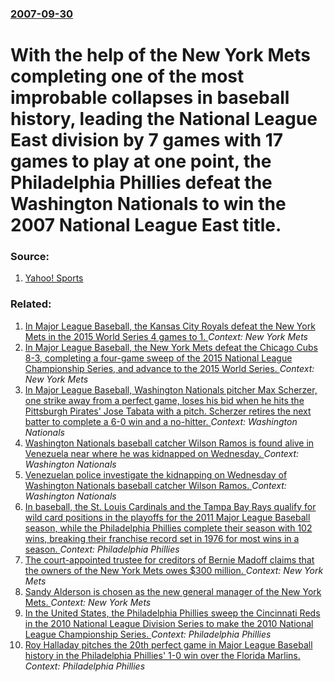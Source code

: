 ### [2007-09-30](/news/2007/09/30/index.md)

#  With the help of the New York Mets completing one of the most improbable collapses in baseball history, leading the National League East division by 7 games with 17 games to play at one point, the Philadelphia Phillies defeat the Washington Nationals to win the 2007 National League East title. 




### Source:

1. [Yahoo! Sports](http://sports.yahoo.com/mlb/recap?gid=270930121)

### Related:

1. [In Major League Baseball, the Kansas City Royals defeat the New York Mets in the 2015 World Series 4 games to 1. ](/news/2015/11/1/in-major-league-baseball-the-kansas-city-royals-defeat-the-new-york-mets-in-the-2015-world-series-4-games-to-1.md) _Context: New York Mets_
2. [In Major League Baseball, the New York Mets defeat the Chicago Cubs 8-3, completing a four-game sweep of the 2015 National League Championship Series, and advance to the 2015 World Series. ](/news/2015/10/21/in-major-league-baseball-the-new-york-mets-defeat-the-chicago-cubs-8a3-completing-a-four-game-sweep-of-the-2015-national-league-champion.md) _Context: New York Mets_
3. [ In Major League Baseball, Washington Nationals pitcher Max Scherzer, one strike away from a perfect game, loses his bid when he hits the Pittsburgh Pirates' Jose Tabata with a pitch. Scherzer retires the next batter to complete a 6-0 win and a no-hitter. ](/news/2015/06/20/in-major-league-baseball-washington-nationals-pitcher-max-scherzer-one-strike-away-from-a-perfect-game-loses-his-bid-when-he-hits-the-pi.md) _Context: Washington Nationals_
4. [Washington Nationals baseball catcher Wilson Ramos is found alive in Venezuela near where he was kidnapped on Wednesday. ](/news/2011/11/11/washington-nationals-baseball-catcher-wilson-ramos-is-found-alive-in-venezuela-near-where-he-was-kidnapped-on-wednesday.md) _Context: Washington Nationals_
5. [Venezuelan police investigate the kidnapping on Wednesday of Washington Nationals baseball catcher Wilson Ramos. ](/news/2011/11/10/venezuelan-police-investigate-the-kidnapping-on-wednesday-of-washington-nationals-baseball-catcher-wilson-ramos.md) _Context: Washington Nationals_
6. [In baseball, the St. Louis Cardinals and the Tampa Bay Rays qualify for wild card positions in the playoffs for the 2011 Major League Baseball season, while the Philadelphia Phillies complete their season with 102 wins, breaking their franchise record set in 1976 for most wins in a season. ](/news/2011/09/28/in-baseball-the-st-louis-cardinals-and-the-tampa-bay-rays-qualify-for-wild-card-positions-in-the-playoffs-for-the-2011-major-league-baseba.md) _Context: Philadelphia Phillies_
7. [The court-appointed trustee for creditors of Bernie Madoff claims that the owners of the New York Mets owes $300 million. ](/news/2011/02/4/the-court-appointed-trustee-for-creditors-of-bernie-madoff-claims-that-the-owners-of-the-new-york-mets-owes-300-million.md) _Context: New York Mets_
8. [Sandy Alderson is chosen as the new general manager of the New York Mets. ](/news/2010/10/28/sandy-alderson-is-chosen-as-the-new-general-manager-of-the-new-york-mets.md) _Context: New York Mets_
9. [In the United States, the Philadelphia Phillies sweep the Cincinnati Reds in the 2010 National League Division Series to make the 2010 National League Championship Series.  ](/news/2010/10/10/in-the-united-states-the-philadelphia-phillies-sweep-the-cincinnati-reds-in-the-2010-national-league-division-series-to-make-the-2010-natio.md) _Context: Philadelphia Phillies_
10. [Roy Halladay pitches the 20th perfect game in Major League Baseball history in the Philadelphia Phillies' 1-0 win over the Florida Marlins. ](/news/2010/05/29/roy-halladay-pitches-the-20th-perfect-game-in-major-league-baseball-history-in-the-philadelphia-phillies-1a0-win-over-the-florida-marlins.md) _Context: Philadelphia Phillies_
